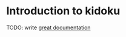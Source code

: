 # Introduction to kidoku

TODO: write [great documentation](http://jacobian.org/writing/what-to-write/)
